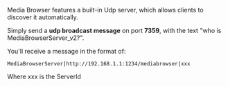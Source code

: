 Media Browser features a built-in Udp server, which allows clients to discover it automatically. 

Simply send a **udp broadcast message** on port **7359**, with the text "who is MediaBrowserServer_v2?".

You'll receive a message in the format of:

`MediaBrowserServer|http://192.168.1.1:1234/mediabrowser|xxx`

Where xxx is the ServerId